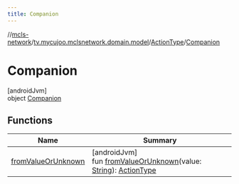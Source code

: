```yaml
---
title: Companion
---
```

//[mcls-network](../../../../index.html)/[tv.mycujoo.mclsnetwork.domain.model](../../index.html)/[ActionType](../index.html)/[Companion](index.html)



# Companion



[androidJvm]\
object [Companion](index.html)



## Functions


| Name | Summary |
|---|---|
| [fromValueOrUnknown](from-value-or-unknown.html) | [androidJvm]<br>fun [fromValueOrUnknown](from-value-or-unknown.html)(value: [String](https://kotlinlang.org/api/latest/jvm/stdlib/kotlin/-string/index.html)): [ActionType](../index.html) |

